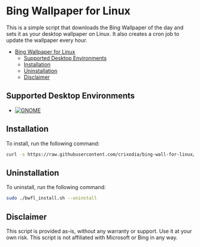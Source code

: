 # Bing Wallpaper for Linux

This is a simple script that downloads the Bing Wallpaper of the day and sets it as your desktop wallpaper on Linux. It also creates a cron job to update the wallpaper every hour.

- [Bing Wallpaper for Linux](#bing-wallpaper-for-linux)
  - [Supported Desktop Environments](#supported-desktop-environments)
  - [Installation](#installation)
  - [Uninstallation](#uninstallation)
  - [Disclaimer](#disclaimer)


## Supported Desktop Environments

- [![GNOME](https://img.shields.io/badge/GNOME-4B4C5D?style=flat&logo=gnome)](https://www.gnome.org/)

## Installation

To install, run the following command:

```bash
curl -s https://raw.githubusercontent.com/crixodia/bing-wall-for-linux/main/install.sh > bwfl_install.sh && sudo chmod +x install.sh && sudo ./install.sh
```

## Uninstallation

To uninstall, run the following command:

```bash
sudo ./bwfl_install.sh --uninstall
```

## Disclaimer

This script is provided as-is, without any warranty or support. Use it at your own risk. This script is not affiliated with Microsoft or Bing in any way.
